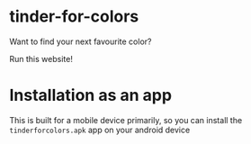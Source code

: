 # tinder-for-colors

Want to find your next favourite color?

Run this website!

# Installation as an app
This is built for a mobile device primarily, so you can install the `tinderforcolors.apk` app on your android device
